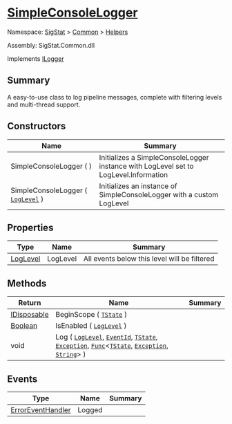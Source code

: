 # [SimpleConsoleLogger](./SimpleConsoleLogger.md)

Namespace: [SigStat]() > [Common]() > [Helpers]()

Assembly: SigStat.Common.dll

Implements [ILogger](./SimpleConsoleLogger.md)

## Summary
A easy-to-use class to log pipeline messages, complete with filtering levels and multi-thread support.

## Constructors

| Name | Summary | 
| --- | --- | 
| SimpleConsoleLogger (  ) | Initializes a SimpleConsoleLogger instance with LogLevel set to LogLevel.Information | 
| SimpleConsoleLogger ( [`LogLevel`](./SimpleConsoleLogger.md) ) | Initializes an instance of SimpleConsoleLogger with a custom LogLevel | 


## Properties

| Type | Name | Summary | 
| --- | --- | --- | 
| [LogLevel](./SimpleConsoleLogger.md) | LogLevel | All events below this level will be filtered | 


## Methods

| Return | Name | Summary | 
| --- | --- | --- | 
| [IDisposable](https://docs.microsoft.com/en-us/dotnet/api/System.IDisposable) | BeginScope ( [`TState`](./SimpleConsoleLogger.md) ) |  | 
| [Boolean](https://docs.microsoft.com/en-us/dotnet/api/System.Boolean) | IsEnabled ( [`LogLevel`](./SimpleConsoleLogger.md) ) |  | 
| void | Log ( [`LogLevel`](./SimpleConsoleLogger.md), [`EventId`](./SimpleConsoleLogger.md), [`TState`](./SimpleConsoleLogger.md), [`Exception`](https://docs.microsoft.com/en-us/dotnet/api/System.Exception), [`Func`](./SimpleConsoleLogger.md)\<[`TState`](./SimpleConsoleLogger.md), [`Exception`](https://docs.microsoft.com/en-us/dotnet/api/System.Exception), [`String`](https://docs.microsoft.com/en-us/dotnet/api/System.String)> ) |  | 


## Events

| Type | Name | Summary | 
| --- | --- | --- | 
| [ErrorEventHandler](./SimpleConsoleLogger.md) | Logged |  | 


